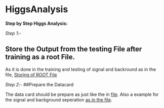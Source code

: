 # HiggsAnalysis
**Step by Step Higgs Analysis:**

*Step 1*:-
  ## Store the Output from the testing File after training as a root File.
 
 As it is done in the training and testing of signal and backround as in the file, [Storing of ROOT File](https://github.com/raj2022/HiggsAnalysis/tree/main/Codes)

*Step 2*:-
   ##Prepare the Datacard
 
 The data card should be prepare as just like the in [file](https://github.com/raj2022/HiggsAnalysis/blob/main/DataCards/datacard_practice_1.txt).
 Also a example for the signal and background seperation [as in the file](https://github.com/raj2022/HiggsAnalysis/blob/main/DataCards/Datacard_signal_tprime_900_background_ttgg.txt).
